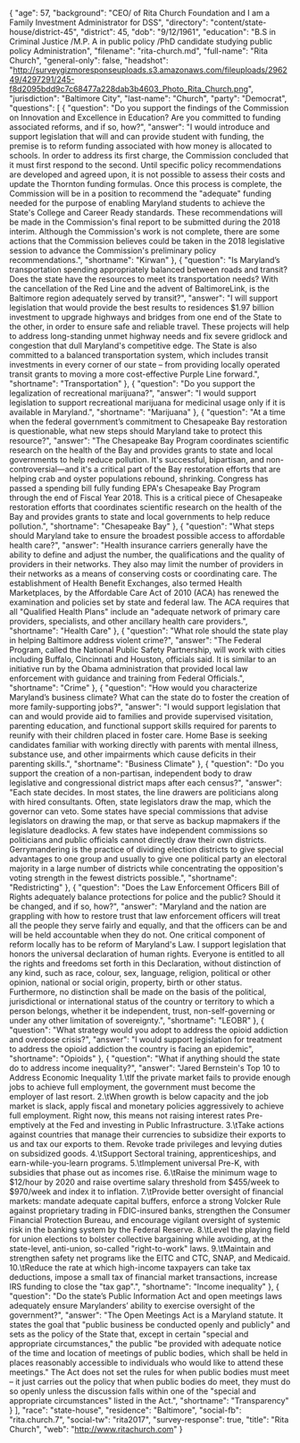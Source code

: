 {
  "age": 57,
  "background": "CEO/ of Rita Church Foundation and I am a Family Investment Administrator for DSS",
  "directory": "content/state-house/district-45",
  "district": 45,
  "dob": "9/12/1961",
  "education": "B.S in Criminal Justice /M.P. A in public policy /PhD candidate studying public policy Administration",
  "filename": "rita-church.md",
  "full-name": "Rita Church",
  "general-only": false,
  "headshot": "http://surveygizmoresponseuploads.s3.amazonaws.com/fileuploads/296249/4297291/245-f8d2095bdd9c7c68477a228dab3b4603_Photo_Rita_Church.png",
  "jurisdiction": "Baltimore City",
  "last-name": "Church",
  "party": "Democrat",
  "questions": [
    {
      "question": "Do you support the findings of the Commission on Innovation and Excellence in Education? Are you committed to funding associated reforms, and if so, how?",
      "answer": "I would introduce and support legislation that will and can provide student with funding, the premise is to reform funding associated with how money is allocated to schools. In order to address its first charge, the Commission concluded that it must first respond to the second. Until specific policy recommendations are developed and agreed upon, it is not possible to assess their costs and update the Thornton funding formulas.  Once this process is complete, the Commission will be in a position to recommend the \"adequate\" funding needed for the purpose of enabling Maryland students to achieve the State's College and Career Ready standards. These recommendations will be made in the Commission's final report to be submitted during the 2018 interim. Although the Commission's work is not complete, there are some actions that the Commission believes could be taken in the 2018 legislative session to advance the Commission's preliminary policy recommendations.",
      "shortname": "Kirwan"
    },
    {
      "question": "Is Maryland’s transportation spending appropriately balanced between roads and transit? Does the state have the resources to meet its transportation needs? With the cancellation of the Red Line and the advent of BaltimoreLink, is the Baltimore region adequately served by transit?",
      "answer": "I will support legislation that would provide the best results to residences  $1.97 billion investment to upgrade highways and bridges from one end of the State to the other, in order to ensure safe and reliable travel. These projects will help to address long-standing unmet highway needs and fix severe gridlock and congestion that dull Maryland's competitive edge. The State is also committed to a balanced transportation system, which includes transit investments in every corner of our state – from providing locally operated transit grants to moving a more cost-effective Purple Line forward.",
      "shortname": "Transportation"
    },
    {
      "question": "Do you support the legalization of recreational marijuana?",
      "answer": "I would support legislation to support recreational marijuana for medicinal usage only if it is available in Maryland.",
      "shortname": "Marijuana"
    },
    {
      "question": "At a time when the federal government’s commitment to Chesapeake Bay restoration is questionable, what new steps should Maryland take to protect this resource?",
      "answer": "The Chesapeake Bay Program coordinates scientific research on the health of the Bay and provides grants to state and local governments to help reduce pollution. It's successful, bipartisan, and non-controversial—and it's a critical part of the Bay restoration efforts that are helping crab and oyster populations rebound, shrinking. Congress has passed a spending bill fully funding EPA's Chesapeake Bay Program through the end of Fiscal Year 2018. This is a critical piece of Chesapeake restoration efforts that coordinates scientific research on the health of the Bay and provides grants to state and local governments to help reduce pollution.",
      "shortname": "Chesapeake Bay"
    },
    {
      "question": "What steps should Maryland take to ensure the broadest possible access to affordable health care?",
      "answer": "Health insurance carriers generally have the ability to define and adjust the number, the qualifications and the quality of providers in their networks. They also may limit the number of providers in their networks as a means of conserving costs or coordinating care. The establishment of Health Benefit Exchanges, also termed Health Marketplaces, by the Affordable Care Act of 2010 (ACA) has renewed the examination and policies set by state and federal law. The ACA requires that all \"Qualified Health Plans\" include an \"adequate network of primary care providers, specialists, and other ancillary health care providers.",
      "shortname": "Health Care"
    },
    {
      "question": "What role should the state play in helping Baltimore address violent crime?",
      "answer": "The Federal Program, called the National Public Safety Partnership, will work with cities including Buffalo, Cincinnati and Houston, officials said. It is similar to an initiative run by the Obama administration that provided local law enforcement with guidance and training from Federal Officials.",
      "shortname": "Crime"
    },
    {
      "question": "How would you characterize Maryland’s business climate? What can the state do to foster the creation of more family-supporting jobs?",
      "answer": "I would support legislation that can and would provide aid to families and provide supervised visitation, parenting education, and functional support skills required for parents to reunify with their children placed in foster care. Home Base is seeking candidates familiar with working directly with parents with mental illness, substance use, and other impairments which cause deficits in their parenting skills.",
      "shortname": "Business Climate"
    },
    {
      "question": "Do you support the creation of a non-partisan, independent body to draw legislative and congressional district maps after each census?",
      "answer": "Each state decides. In most states, the line drawers are politicians along with hired consultants. Often, state legislators draw the map, which the governor can veto. Some states have special commissions that advise legislators on drawing the map, or that serve as backup mapmakers if the legislature deadlocks. A few states have independent commissions so politicians and public officials cannot directly draw their own districts.  Gerrymandering is the practice of dividing election districts to give special advantages to one group and usually to give one political party an electoral majority in a large number of districts while concentrating the opposition's voting strength in the fewest districts possible.",
      "shortname": "Redistricting"
    },
    {
      "question": "Does the Law Enforcement Officers Bill of Rights adequately balance protections for police and the public? Should it be changed, and if so, how?",
      "answer": "Maryland and the nation are grappling with how to restore trust that law enforcement officers will treat all the people they serve fairly and equally, and that the officers can be and will be held accountable when they do not. One critical component of reform locally has to be reform of Maryland's Law. I support legislation that honors the universal declaration of human rights.  Everyone is entitled to all the rights and freedoms set forth in this Declaration, without distinction of any kind, such as race, colour, sex, language, religion, political or other opinion, national or social origin, property, birth or other status. Furthermore, no distinction shall be made on the basis of the political, jurisdictional or international status of the country or territory to which a person belongs, whether it be independent, trust, non-self-governing or under any other limitation of sovereignty.",
      "shortname": "LEOBR"
    },
    {
      "question": "What strategy would you adopt to address the opioid addiction and overdose crisis?",
      "answer": "I would support legislation for treatment to address the opioid addiction the country is facing an epidemic",
      "shortname": "Opioids"
    },
    {
      "question": "What if anything should the state do to address income inequality?",
      "answer": "Jared Bernstein's Top 10 to Address Economic Inequality 1.\tIf the private market fails to provide enough jobs to achieve full employment, the government must become the employer of last resort. 2.\tWhen growth is below capacity and the job market is slack, apply fiscal and monetary policies aggressively to achieve full employment. Right now, this means not raising interest rates Pre-emptively at the Fed and investing in Public Infrastructure. 3.\tTake actions against countries that manage their currencies to subsidize their exports to us and tax our exports to them.  Revoke trade privileges and levying duties on subsidized goods. 4.\tSupport Sectoral training, apprenticeships, and earn-while-you-learn programs. 5.\tImplement universal Pre-K, with subsidies that phase out as incomes rise. 6.\tRaise the minimum wage to $12/hour by 2020 and raise overtime salary threshold from $455/week to $970/week and index it to inflation. 7.\tProvide better oversight of financial markets: mandate adequate capital buffers, enforce a strong Volcker Rule against proprietary trading in FDIC-insured banks, strengthen the Consumer Financial Protection Bureau, and encourage vigilant oversight of systemic risk in the banking system by the Federal Reserve. 8.\tLevel the playing field for union elections to bolster collective bargaining while avoiding, at the state-level, anti-union, so-called \"right-to-work\" laws. 9.\tMaintain and strengthen safety net programs like the EITC and CTC, SNAP, and Medicaid. 10.\tReduce the rate at which high-income taxpayers can take tax deductions, impose a small tax of financial market transactions, increase IRS funding to close the \"tax gap\".",
      "shortname": "Income inequality"
    },
    {
      "question": "Do the state’s Public Information Act and open meetings laws adequately ensure Marylanders’ ability to exercise oversight of the government?",
      "answer": "The Open Meetings Act is a Maryland statute. It states the goal that \"public business be conducted openly and publicly\" and sets as the policy of the State that, except in certain \"special and appropriate circumstances,\" the public \"be provided with adequate notice of the time and location of meetings of public bodies, which shall be held in places reasonably accessible to individuals who would like to attend these meetings.\" The Act does not set the rules for when public bodies must meet – it just carries out the policy that when public bodies do meet, they must do so openly unless the discussion falls within one of the \"special and appropriate circumstances\" listed in the Act.",
      "shortname": "Transparency"
    }
  ],
  "race": "state-house",
  "residence": "Baltimore",
  "social-fb": "rita.church.7",
  "social-tw": "rita2017",
  "survey-response": true,
  "title": "Rita Church",
  "web": "http://www.ritachurch.com"
}

